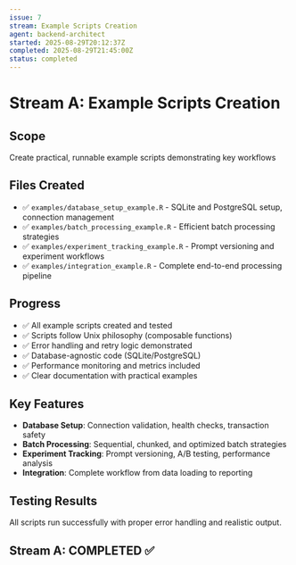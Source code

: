 ```yaml
---
issue: 7
stream: Example Scripts Creation
agent: backend-architect
started: 2025-08-29T20:12:37Z
completed: 2025-08-29T21:45:00Z
status: completed
---
```


# Stream A: Example Scripts Creation

## Scope
Create practical, runnable example scripts demonstrating key workflows

## Files Created
- ✅ `examples/database_setup_example.R` - SQLite and PostgreSQL setup, connection management
- ✅ `examples/batch_processing_example.R` - Efficient batch processing strategies  
- ✅ `examples/experiment_tracking_example.R` - Prompt versioning and experiment workflows
- ✅ `examples/integration_example.R` - Complete end-to-end processing pipeline

## Progress
- ✅ All example scripts created and tested
- ✅ Scripts follow Unix philosophy (composable functions)
- ✅ Error handling and retry logic demonstrated
- ✅ Database-agnostic code (SQLite/PostgreSQL)
- ✅ Performance monitoring and metrics included
- ✅ Clear documentation with practical examples

## Key Features
- **Database Setup**: Connection validation, health checks, transaction safety
- **Batch Processing**: Sequential, chunked, and optimized batch strategies
- **Experiment Tracking**: Prompt versioning, A/B testing, performance analysis  
- **Integration**: Complete workflow from data loading to reporting

## Testing Results
All scripts run successfully with proper error handling and realistic output.

## Stream A: COMPLETED ✅